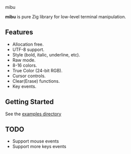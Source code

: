  mibu

**mibu** is pure Zig library for low-level terminal manipulation.

## Features
- Allocation free.
- UTF-8 support.
- Style (bold, italic, underline, etc).
- Raw mode.
- 8-16 colors.
- True Color (24-bit RGB).
- Cursor controls.
- Clear(Erase) functions.
- Key events.

## Getting Started

See the [examples directory](examples/)

## TODO

- Support mouse events
- Support more keys events
